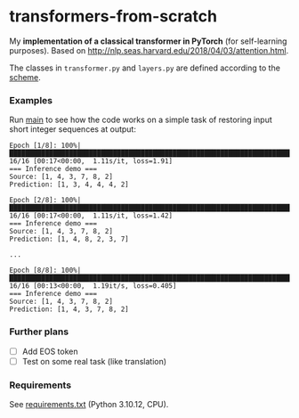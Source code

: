 # transformers-from-scratch

My **implementation of a classical transformer in PyTorch** (for self-learning purposes). 
Based on http://nlp.seas.harvard.edu/2018/04/03/attention.html.

The classes in `transformer.py` and `layers.py` are defined according to the 
[scheme](./architecture.png).

### Examples

Run [main](./main.py) to see how the code works on a simple task of restoring
input short integer sequences at output:

```
Epoch [1/8]: 100%|███████████████████████████████████████████████████████████████████████████████████████████████████████████████████████████████| 16/16 [00:17<00:00,  1.11s/it, loss=1.91]
=== Inference demo ===
Source: [1, 4, 3, 7, 8, 2]
Prediction: [1, 3, 4, 4, 4, 2]

Epoch [2/8]: 100%|███████████████████████████████████████████████████████████████████████████████████████████████████████████████████████████████| 16/16 [00:17<00:00,  1.11s/it, loss=1.42]
=== Inference demo ===
Source: [1, 4, 3, 7, 8, 2]
Prediction: [1, 4, 8, 2, 3, 7]

...

Epoch [8/8]: 100%|██████████████████████████████████████████████████████████████████████████████████████████████████████████████████████████████| 16/16 [00:13<00:00,  1.19it/s, loss=0.405]
=== Inference demo ===
Source: [1, 4, 3, 7, 8, 2]
Prediction: [1, 4, 3, 7, 8, 2]
```

### Further plans

- [ ] Add EOS token
- [ ] Test on some real task (like translation)

### Requirements

See [requirements.txt](./requirements.txt) (Python 3.10.12, CPU).

